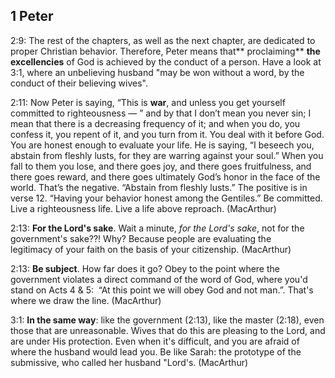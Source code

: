 ## 1 Peter

2:9: The rest of the chapters, as well as the next chapter, are dedicated to proper Christian behavior. Therefore, Peter means that** proclaiming** **the excellencies** of God is achieved by the conduct of a person. Have a look at 3:1, where an unbelieving husband "may be won without a word, by the conduct of their believing wives".

2:11: Now Peter is saying, “This is **war**, and unless you get yourself committed to righteousness — ” and by that I don’t mean you never sin; I mean that there is a decreasing frequency of it; and when you do, you confess it, you repent of it, and you turn from it. You deal with it before God. You are honest enough to evaluate your life. 
He is saying, “I beseech you, abstain from fleshly lusts, for they are warring against your soul.” When you fall to them you lose, and there goes joy, and there goes fruitfulness, and there goes reward, and there goes ultimately God’s honor in the face of the world.
That’s the negative. “Abstain from fleshly lusts.” The positive is in verse 12. “Having your behavior honest among the Gentiles.” Be committed. Live a righteousness life. Live a life above reproach. (MacArthur)

2:13: **For the Lord's sake**. Wait a minute, *for the Lord's sake*, not for the government's sake??! Why? Because people are evaluating the legitimacy of your faith on the basis of your citizenship. (MacArthur)

2:13: **Be subject**. How far does it go? Obey to the point where the government violates a direct command of the word of God, where you'd stand on Acts 4 & 5:  “At this point we will obey God and not man.”. That's where we draw the line. (MacArthur)

3:1: **In the same way**: like the government (2:13), like the master (2:18), even those that are unreasonable. Wives that do this are pleasing to the Lord, and are under His protection. Even when it's difficult, and you are afraid of where the husband would lead you. Be like Sarah: the prototype of the submissive, who called her husband "Lord's. (MacArthur)